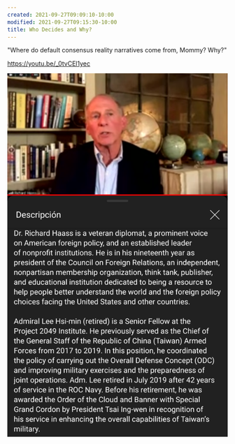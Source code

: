 ```yaml
---
created: 2021-09-27T09:09:10-10:00
modified: 2021-09-27T09:15:30-10:00
title: Who Decides and Why?
---
```


"Where do default consensus reality narratives come from, Mommy? Why?"

https://youtu.be/_0tvCEl1yec


![Image](./assets/images/6c1db71d5309f72affd76c4c543098ae.png)

